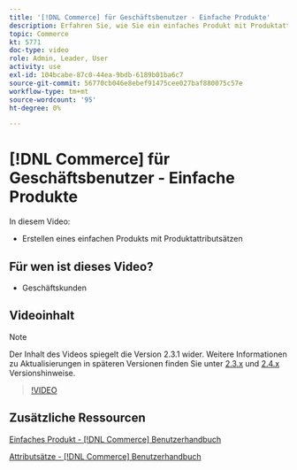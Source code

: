 ```yaml
---
title: '[!DNL Commerce] für Geschäftsbenutzer - Einfache Produkte'
description: Erfahren Sie, wie Sie ein einfaches Produkt mit Produktattributsätzen erstellen.
topic: Commerce
kt: 5771
doc-type: video
role: Admin, Leader, User
activity: use
exl-id: 104bcabe-87c0-44ea-9bdb-6189b01ba6c7
source-git-commit: 56770cb046e8ebef91475cee027baf880075c57e
workflow-type: tm+mt
source-wordcount: '95'
ht-degree: 0%

---
```


# [!DNL Commerce] für Geschäftsbenutzer - Einfache Produkte

In diesem Video:

- Erstellen eines einfachen Produkts mit Produktattributsätzen

## Für wen ist dieses Video?

- Geschäftskunden

## Videoinhalt

>[!NOTE]
>
>Der Inhalt des Videos spiegelt die Version 2.3.1 wider. Weitere Informationen zu Aktualisierungen in späteren Versionen finden Sie unter [ 2.3.x](https://devdocs.magento.com/guides/v2.3/release-notes/bk-release-notes.html) und [2.4.x](https://devdocs.magento.com/guides/v2.4/release-notes/bk-release-notes.html) Versionshinweise.

>[!VIDEO](https://video.tv.adobe.com/v/35956?quality=12&learn=on)

## Zusätzliche Ressourcen

[Einfaches Produkt - [!DNL Commerce] Benutzerhandbuch](https://docs.magento.com/user-guide/catalog/product-create-simple.html)

[Attributsätze - [!DNL Commerce] Benutzerhandbuch](https://docs.magento.com/user-guide/stores/attribute-sets.html)
